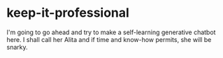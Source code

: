 # keep-it-professional

I'm going to go ahead and try to make a self-learning generative chatbot here. I shall call her Alita and if time and know-how permits, she will be snarky.
